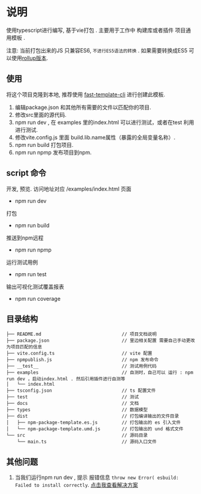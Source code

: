 # 说明

使用typescript进行编写, 基于vie打包 . 主要用于工作中 构建库或者插件 项目通用模板 .

注意: 当前打包出来的JS 只兼容ES6, `不进行ES5语法的转换` . 如果需要转换成ES5 可以使用[rollup版本](https://github.com/zhaoxm469/npm-ts-template-starter/tree/rollup).

## 使用

将这个项目克隆到本地, 推荐使用 [fast-template-cli](https://www.npmjs.com/package/fast-template-cli) 进行创建此模板.  

1. 编辑package.json 和其他所有需要的文件以匹配你的项目.  
2. 修改src里面的源代码.
3. npm run dev , 在 examples 里的index.html 可以进行测试，或者在test 利用进行测试.
4. 修改vite.config.js 里面 build.lib.name属性（暴露的全局变量名称）.
5. npm run build 打包项目.
6. npm run npmp 发布项目到npm.

## script 命令

开发, 预览. 访问地址对应 /examples/index.html 页面

* npm run dev  

打包

* npm run build

推送到npm远程

* npm run npmp

运行测试用例

* npm run test

输出可视化测试覆盖报表

* npm run coverage

## 目录结构

```code
├── README.md                              // 项目文档说明
├── package.json                           // 里边相关配置 需要自己手动更改为项目匹配的信息
├── vite.config.ts                         // vite 配置
├── npmpublish.js                          // npm 发布命令
├── __test__                               // 测试用例代码
├── examples                               // 自测时，自己可以 运行 : npm run dev ，启动index.html . 然后引用插件进行自测等
│   └── index.html
├── tsconfig.json                          // ts 配置文件
├── test                                   // 测试
├── docs                                   // 文档
├── types                                  // 数据模型
├── dist                                   // 打包编译输出的文件目录
│   ├── npm-package-template.es.js         // 打包输出的 es 引入文件
│   └── npm-package-template.umd.js        // 打包输出的 und 格式文件
└── src                                    // 源码目录
    └── main.ts                            // 源码入口文件
```

## 其他问题  

1. 当我们运行npm run dev , 提示 报错信息 `throw new Error( esbuild: Failed to install correctly`. [点击我查看解决方案](<https://www.yuque.com/docs/share/343408ab-c80f-47fb-bae0-37caea6f78c9>)  
